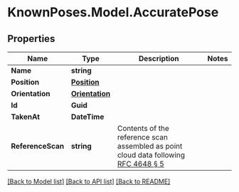 
# KnownPoses.Model.AccuratePose

## Properties

Name | Type | Description | Notes
------------ | ------------- | ------------- | -------------
**Name** | **string** |  | 
**Position** | [**Position**](Position.md) |  | 
**Orientation** | [**Orientation**](Orientation.md) |  | 
**Id** | **Guid** |  | 
**TakenAt** | **DateTime** |  | 
**ReferenceScan** | **string** | Contents of the reference scan assembled as point cloud data following [RFC 4648 § 5](https://tools.ietf.org/html/rfc4648#section-5) | 

[[Back to Model list]](../README.md#documentation-for-models)
[[Back to API list]](../README.md#documentation-for-api-endpoints)
[[Back to README]](../README.md)

